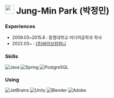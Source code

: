 <h1><img src="https://emojis.slackmojis.com/emojis/images/1531849430/4246/blob-sunglasses.gif?1531849430" width="30"/> Jung-Min Park (박정민)</h1>

<h3>Experiences</h3>
<ul>
 <li> 2009.03~2015.8 : 동명대학교 미디어공학과 학사</li>
 <li> 2022.03~ : <a href="http://vaiv.kr/">(주)바이브컴퍼니</a></li>
</ul>
 
<h3>Skills</h3>
<p>
 <img alt="Java" src="https://img.shields.io/badge/-Java-F05032?style=flat-square&logo=java&logoColor=white" />
 <img alt="Spring" src="https://img.shields.io/badge/-Spring-6DB33F?style=flat-square&logo=spring&logoColor=white" />
 <img alt="PostgreSQL" src="https://img.shields.io/badge/-PostgreSQL-4169E1?style=flat-square&logo=postgresql&logoColor=white" />
</p>

<h3>Using</h3>
<p>
 <img alt="JetBrains" src="https://img.shields.io/badge/-JetBrains-000000?style=flat-square&logo=jetbrains&logoColor=white" />
 <img alt="Unity" src="https://img.shields.io/badge/-Unity-666666?style=flat-square&logo=unity&logoColor=white" />
 <img alt="Blender" src="https://img.shields.io/badge/-Blender-FF6600?style=flat-square&logo=blender&logoColor=white" />
 <img alt="Adobe" src="https://img.shields.io/badge/-Adobe-CC3300?style=flat-square&logo=adobe&logoColor=white" />
</p>
